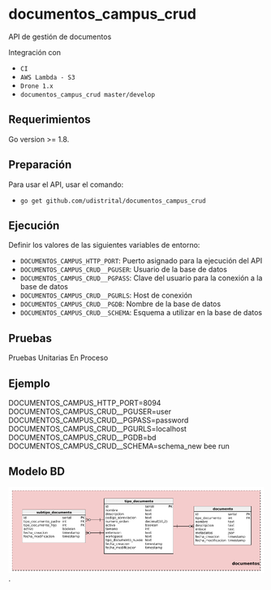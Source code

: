 # documentos_campus_crud
API de gestión de documentos

Integración con

 - `CI`
 - `AWS Lambda - S3`
 - `Drone 1.x`
 - `documentos_campus_crud master/develop`

## Requerimientos
Go version >= 1.8.

## Preparación
Para usar el API, usar el comando:

 - `go get github.com/udistrital/documentos_campus_crud`

## Ejecución
Definir los valores de las siguientes variables de entorno:

 - `DOCUMENTOS_CAMPUS_HTTP_PORT`: Puerto asignado para la ejecución del API
 - `DOCUMENTOS_CAMPUS_CRUD__PGUSER`: Usuario de la base de datos
 - `DOCUMENTOS_CAMPUS_CRUD__PGPASS`: Clave del usuario para la conexión a la base de datos  
 - `DOCUMENTOS_CAMPUS_CRUD__PGURLS`: Host de conexión
 - `DOCUMENTOS_CAMPUS_CRUD__PGDB`: Nombre de la base de datos
 - `DOCUMENTOS_CAMPUS_CRUD__SCHEMA`: Esquema a utilizar en la base de datos

## Pruebas
Pruebas Unitarias 
En Proceso


## Ejemplo
DOCUMENTOS_CAMPUS_HTTP_PORT=8094 DOCUMENTOS_CAMPUS_CRUD__PGUSER=user DOCUMENTOS_CAMPUS_CRUD__PGPASS=password DOCUMENTOS_CAMPUS_CRUD__PGURLS=localhost DOCUMENTOS_CAMPUS_CRUD__PGDB=bd DOCUMENTOS_CAMPUS_CRUD__SCHEMA=schema_new bee run

## Modelo BD
![image](https://github.com/planesticud/documentos_crud/blob/develop/modelo_documentos_crud.png).

